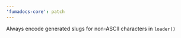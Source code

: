 ```yaml
---
'fumadocs-core': patch
---
```


Always encode generated slugs for non-ASCII characters in `loader()`
